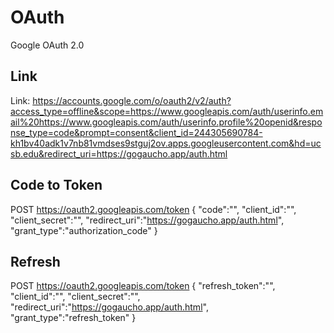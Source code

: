 # OAuth

Google OAuth 2.0

## Link

Link: https://accounts.google.com/o/oauth2/v2/auth?access_type=offline&scope=https://www.googleapis.com/auth/userinfo.email%20https://www.googleapis.com/auth/userinfo.profile%20openid&response_type=code&prompt=consent&client_id=244305690784-kh1bv40adk1v7nb81vmdses9stguj2ov.apps.googleusercontent.com&hd=ucsb.edu&redirect_uri=https://gogaucho.app/auth.html

## Code to Token

POST https://oauth2.googleapis.com/token
{
  "code":"",
  "client_id":"",
  "client_secret":"",
  "redirect_uri":"https://gogaucho.app/auth.html",
  "grant_type":"authorization_code"
}

## Refresh

POST https://oauth2.googleapis.com/token
{
  "refresh_token":"",
  "client_id":"",
  "client_secret":"",
  "redirect_uri":"https://gogaucho.app/auth.html",
  "grant_type":"refresh_token"
}
